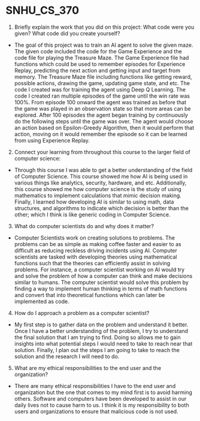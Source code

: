 # SNHU_CS_370

1. Briefly explain the work that you did on this project: What code were you given? What code did you create yourself?

- The goal of this project was to train an AI agent to solve the given maze. The given code included the code for the Game Experience and the code file for playing the Treasure Maze. The Game Experience file had functions which could be used to remember episodes for Experience Replay, predicting the next action and getting input and target from memory. The Treasure Maze file including functions like getting reward, possible actions, drawing the game, updating game state, and etc. The code I created was for training the agent using Deep Q Learning. The code I created ran multiple episodes of the game until the win rate was 100%. From episode 100 onward the agent was trained as before that the game was played in an observation state so that more areas can be explored. After 100 episodes the agent began training by continuously do the following steps until the game was over. The agent would choose an action based on Epsilon-Greedy Algorithm, then it would perform that action, moving on it would remember the episode so it can be learned from using Experience Replay.

2. Connect your learning from throughout this course to the larger field of computer science:

- Through this course I was able to get a better understanding of the field of Computer Science. This course showed me how AI is being used in various things like analytics, security, hardware, and etc. Additionally, this course showed me how computer science is the study of using mathematics to implement calculations that mimic decision making. Finally, I learned how developing AI is similar to using math, data structures, and algorithms to indicate which decision is better than the other; which I think is like generic coding in Computer Science.

3. What do computer scientists do and why does it matter?

-	Computer Scientists work on creating solutions to problems. The problems can be as simple as making coffee faster and easier to as difficult as reducing reckless driving incidents using AI. Computer scientists are tasked with developing theories using mathematical functions such that the theories can efficiently assist in solving problems. For instance, a computer scientist working on AI would try and solve the problem of how a computer can think and make decisions similar to humans. The computer scientist would solve this problem by finding a way to implement human thinking in terms of math functions and convert that into theoretical functions which can later be implemented as code.

4. How do I approach a problem as a computer scientist?

-	My first step is to gather data on the problem and understand it better. Once I have a better understanding of the problem, I try to understand the final solution that I am trying to find. Doing so allows me to gain insights into what potential steps I would need to take to reach near that solution. Finally, I plan out the steps I am going to take to reach the solution and the research I will need to do.  

5. What are my ethical responsibilities to the end user and the organization?

-	There are many ethical responsibilities I have to the end user and organization but the one that comes to my mind first is to avoid harming others. Software and computers have been developed to assist in our daily lives not to cause harm to us. I think it is my responsibility to both users and organizations to ensure that malicious code is not used.
